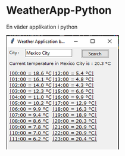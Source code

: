 # WeatherApp-Python
En väder applikation i python

![alt text](https://github.com/Grumfyyy/WeatherApp-Python/blob/main/Progress-2.png)
